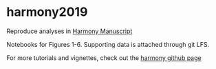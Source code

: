 # harmony2019
Reproduce analyses in [Harmony Manuscript](https://www.nature.com/articles/s41592-019-0619-0)

Notebooks for Figures 1-6. Supporting data is attached through git LFS. 

For more tutorials and vignettes, check out the [harmony github page](https://github.com/immunogenomics/harmony)
